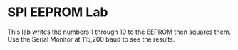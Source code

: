 # SPI EEPROM Lab
This lab writes the numbers 1 through 10 to the EEPROM then squares them. Use the Serial Monitor at 115,200 baud to see the results.
